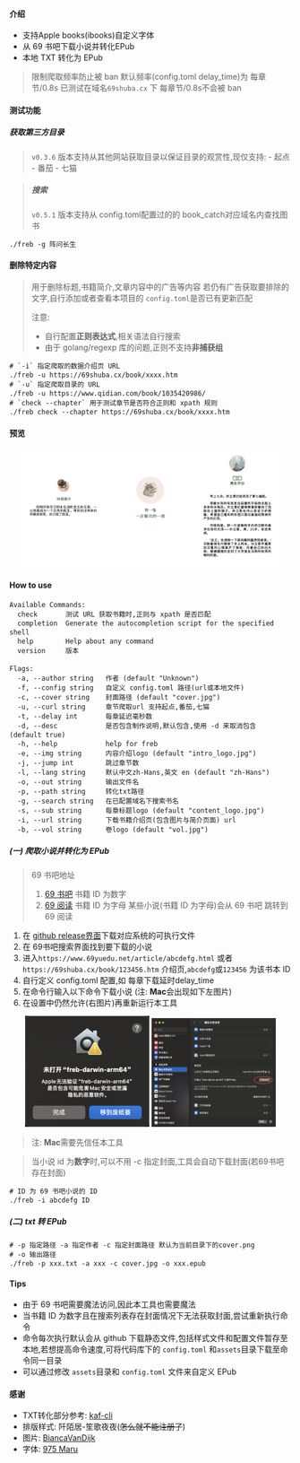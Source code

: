 #### 介绍
 - 支持Apple books(ibooks)自定义字体
 - 从 69 书吧下载小说并转化EPub
 - 本地 TXT 转化为 EPub

> 限制爬取频率防止被 ban
> 默认频率(config.toml delay_time)为 每章节/0.8s
> 已测试在域名`69shuba.cx` 下 每章节/0.8s不会被 ban

#### 测试功能

##### 获取第三方目录
> `v0.3.6` 版本支持从其他网站获取目录以保证目录的观赏性,现仅支持:
> \- 起点 - 番茄 - 七猫

> ##### 搜索
> `v0.5.1` 版本支持从 config.toml配置过的的 book_catch对应域名内查找图书

```shell
./freb -g 阵问长生
```

#### 删除特定内容

> 用于删除标题,书籍简介,文章内容中的广告等内容
> 若仍有广告获取要排除的文字,自行添加或者查看本项目的 `config.toml`是否已有更新匹配
> 
> 注意: 
> - 自行配置**正则表达式**,相关语法自行搜索
> - 由于 golang/regexp 库的问题,正则不支持**非捕获组**


```shell
# `-i` 指定爬取的数据介绍页 URL
./freb -u https://69shuba.cx/book/xxxx.htm
# `-u` 指定爬取目录的 URL 
./freb -u https://www.qidian.com/book/1035420986/
# `check --chapter` 用于测试章节是否符合正则和 xpath 规则
./freb check --chapter https://69shuba.cx/book/xxxx.htm
```

#### 预览
<p align="center">
  <img src="docs/assets/img/git-intro.png" width="30%" height="auto" />
  <img src="docs/assets/img/git-vol.png" width="30%" height="auto"  />
  <img src="docs/assets/img/git-chapter.png" width="30%"  height="auto" />
</p>

#### How to use

```shell
Available Commands:
  check       测试 URL 获取书籍时,正则与 xpath 是否匹配
  completion  Generate the autocompletion script for the specified shell
  help        Help about any command
  version     版本

Flags:
  -a, --author string   作者 (default "Unknown")
  -f, --config string   自定义 config.toml 路径(url或本地文件)
  -c, --cover string    封面路径 (default "cover.jpg")
  -u, --curl string     章节爬取url 支持起点,番茄,七猫
  -t, --delay int       每章延迟毫秒数
  -d, --desc            是否包含制作说明,默认包含,使用 -d 来取消包含 (default true)
  -h, --help            help for freb
  -e, --img string      内容介绍logo (default "intro_logo.jpg")
  -j, --jump int        跳过章节数
  -l, --lang string     默认中文zh-Hans,英文 en (default "zh-Hans")
  -o, --out string      输出文件名
  -p, --path string     转化txt路径
  -g, --search string   在已配置域名下搜索书名
  -s, --sub string      每章标题logo (default "content_logo.jpg")
  -i, --url string      下载书籍介绍页(包含图片与简介页面) url
  -b, --vol string      卷logo (default "vol.jpg")

```

##### (一) 爬取小说并转化为 EPub
> 69 书吧地址 
> 1. [69 书吧](69shuba.cx)         书籍 ID 为数字
> 2. [69 阅读](www.69yuedu.net)    书籍 ID 为字母
> 某些小说(书籍 ID 为字母)会从 69 书吧 跳转到 69 阅读

1. 在 [github release界面](https://github.com/chcthink/freb/releases)下载对应系统的可执行文件
2. 在 69书吧搜索界面找到要下载的小说
3. 进入`https://www.69yuedu.net/article/abcdefg.html` 或者`https://69shuba.cx/book/123456.htm` 介绍页,`abcdefg`或`123456`
为该书本 ID
4. 自行定义 config.toml 配置,如 每章下载延时delay_time
5. 在命令行输入以下命令下载小说 (注: **Mac**会出现如下左图片)
6. 在设置中仍然允许(右图片)再重新运行本工具

<p align="center">
  <img src="docs/assets/img/mac-err.png" width="44%" height="auto" />
  <img src="docs/assets/img/mac-allow.png" width="44%" height="auto"  />
</p>

> 
> 注: **Mac**需要先信任本工具
> 

> 当小说 id 为**数字**时,可以不用 -c 指定封面,工具会自动下载封面(若69书吧存在封面)
``` shell
# ID 为 69 书吧小说的 ID
./freb -i abcdefg ID
```

##### (二) txt 转 EPub

```shell
# -p 指定路径 -a 指定作者 -c 指定封面路径 默认为当前目录下的cover.png
# -o 输出路径
./freb -p xxx.txt -a xxx -c cover.jpg -o xxx.epub
```

#### Tips
 - 由于 69 书吧需要魔法访问,因此本工具也需要魔法
 - 当书籍 ID 为数字且在搜索列表存在封面情况下无法获取封面,尝试重新执行命令
 - 命令每次执行默认会从 github 下载静态文件,包括样式文件和配置文件暂存至本地,若想提高命令速度,可将代码库下的 `config.toml` 和`assets`目录下载至命令同一目录
 - 可以通过修改 `assets`目录和 `config.toml` 文件来自定义 EPub

#### 感谢
 - TXT转化部分参考: [kaf-cli](https://github.com/ystyle/kaf-cli)
 - 排版样式: 阡陌居-笙歌夜夜(~~怎么就不能注册了~~)
 - 图片: [BiancaVanDijk](https://pixabay.com/users/biancavandijk-9606149/)
 - 字体: [975 Maru](https://github.com/lxgw/975maru)
